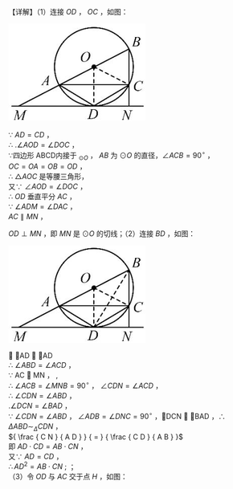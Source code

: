 【详解】（1）连接 $O D$ ， $O C$ ，如图：

![](<../../qs_image_DB/专题3-6__圆的综合（27类题型）（解析版）/97408637cb64c794ae7f556d3ba6c778ae31bfa60e63a131c2dbb7b08a3d20b4.jpg>)

∵ $A D = C D$ ，  
∴ $. \angle A O D = \angle D O C$ ，  
∵四边形 ABCD内接于 $_ { \odot O }$ ， $A B$ 为 $\odot O$ 的直径，$\angle A C B = 9 0 ^ { \circ }$ ，  
$O C = O A = O B = O D$ ，  
∴ ${ \triangle A O C }$ 是等腰三角形，  
又∵ $\angle A O D = \angle D O C$ ，  
∴ $O D$ 垂直平分 $A C$ ，  
∵ $\angle A D M = \angle D A C$ ，  
$A C \parallel M N$ ，

$O D \perp M N$ ，即 $M N$ 是 $\odot O$ 的切线；（2）连接 $B D$ ，如图：

![](<../../qs_image_DB/专题3-6__圆的综合（27类题型）（解析版）/b929bec3286e63044fdacae50c0757dc8acc186f350f0dcfc6466c16f790f09f.jpg>)

∵ AD  AD  
∴ $\angle A B D = \angle A C D$ ，  
∵ AC  MN ， ,  
∴ $\angle A C B = \angle M N B = 9 0 ^ { \circ }$ ， $\angle C D N = \angle A C D$ ，  
∴ $\angle C D N = \angle A B D$ ，  
$. \angle D C N = \angle B A D$ ，  
∵ $\angle C D N = \angle A B D$ ， $\angle A D B = \angle D N C = 9 0 ^ { \circ }$ ，DCN  BAD ，$\therefore \Delta A B D \sim _ { \Delta } C D N$ ，  
${ \frac { C N } { A D } } { = } { \frac { C D } { A B } }$   
即 $A D \cdot C D = A B \cdot C N$ ，  
又∵ $A D = C D$ ，  
$\therefore A D ^ { 2 } = A B \cdot C N \ ;$ ；  
（3）令 $O D$ 与 $A C$ 交于点 $H$ ，如图：  
